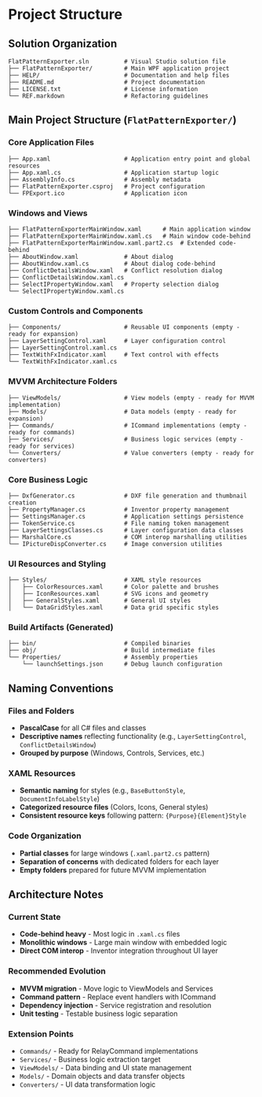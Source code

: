 # Project Structure

## Solution Organization
```
FlatPatternExporter.sln          # Visual Studio solution file
├── FlatPatternExporter/         # Main WPF application project
├── HELP/                        # Documentation and help files
├── README.md                    # Project documentation
├── LICENSE.txt                  # License information
└── REF.markdown                 # Refactoring guidelines
```

## Main Project Structure (`FlatPatternExporter/`)

### Core Application Files
```
├── App.xaml                     # Application entry point and global resources
├── App.xaml.cs                  # Application startup logic
├── AssemblyInfo.cs              # Assembly metadata
├── FlatPatternExporter.csproj   # Project configuration
└── FPExport.ico                 # Application icon
```

### Windows and Views
```
├── FlatPatternExporterMainWindow.xaml      # Main application window
├── FlatPatternExporterMainWindow.xaml.cs   # Main window code-behind
├── FlatPatternExporterMainWindow.xaml.part2.cs  # Extended code-behind
├── AboutWindow.xaml             # About dialog
├── AboutWindow.xaml.cs          # About dialog code-behind
├── ConflictDetailsWindow.xaml   # Conflict resolution dialog
├── ConflictDetailsWindow.xaml.cs
├── SelectIPropertyWindow.xaml   # Property selection dialog
└── SelectIPropertyWindow.xaml.cs
```

### Custom Controls and Components
```
├── Components/                  # Reusable UI components (empty - ready for expansion)
├── LayerSettingControl.xaml     # Layer configuration control
├── LayerSettingControl.xaml.cs
├── TextWithFxIndicator.xaml     # Text control with effects
└── TextWithFxIndicator.xaml.cs
```

### MVVM Architecture Folders
```
├── ViewModels/                  # View models (empty - ready for MVVM implementation)
├── Models/                      # Data models (empty - ready for expansion)
├── Commands/                    # ICommand implementations (empty - ready for commands)
├── Services/                    # Business logic services (empty - ready for services)
└── Converters/                  # Value converters (empty - ready for converters)
```

### Core Business Logic
```
├── DxfGenerator.cs              # DXF file generation and thumbnail creation
├── PropertyManager.cs           # Inventor property management
├── SettingsManager.cs           # Application settings persistence
├── TokenService.cs              # File naming token management
├── LayerSettingsClasses.cs      # Layer configuration data classes
├── MarshalCore.cs               # COM interop marshalling utilities
└── IPictureDispConverter.cs     # Image conversion utilities
```

### UI Resources and Styling
```
├── Styles/                      # XAML style resources
│   ├── ColorResources.xaml      # Color palette and brushes
│   ├── IconResources.xaml       # SVG icons and geometry
│   ├── GeneralStyles.xaml       # General UI styles
│   └── DataGridStyles.xaml      # Data grid specific styles
```

### Build Artifacts (Generated)
```
├── bin/                         # Compiled binaries
├── obj/                         # Build intermediate files
└── Properties/                  # Assembly properties
    └── launchSettings.json      # Debug launch configuration
```

## Naming Conventions

### Files and Folders
- **PascalCase** for all C# files and classes
- **Descriptive names** reflecting functionality (e.g., `LayerSettingControl`, `ConflictDetailsWindow`)
- **Grouped by purpose** (Windows, Controls, Services, etc.)

### XAML Resources
- **Semantic naming** for styles (e.g., `BaseButtonStyle`, `DocumentInfoLabelStyle`)
- **Categorized resource files** (Colors, Icons, General styles)
- **Consistent resource keys** following pattern: `{Purpose}{Element}Style`

### Code Organization
- **Partial classes** for large windows (`.xaml.part2.cs` pattern)
- **Separation of concerns** with dedicated folders for each layer
- **Empty folders** prepared for future MVVM implementation

## Architecture Notes

### Current State
- **Code-behind heavy** - Most logic in `.xaml.cs` files
- **Monolithic windows** - Large main window with embedded logic
- **Direct COM interop** - Inventor integration throughout UI layer

### Recommended Evolution
- **MVVM migration** - Move logic to ViewModels and Services
- **Command pattern** - Replace event handlers with ICommand
- **Dependency injection** - Service registration and resolution
- **Unit testing** - Testable business logic separation

### Extension Points
- `Commands/` - Ready for RelayCommand implementations
- `Services/` - Business logic extraction target
- `ViewModels/` - Data binding and UI state management
- `Models/` - Domain objects and data transfer objects
- `Converters/` - UI data transformation logic
